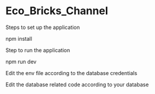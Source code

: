 # Eco_Bricks_Channel

Steps to set up the application

npm install

Step to run the application

npm run dev

Edit the env file according to the database credentials

Edit the database related code according to your database
